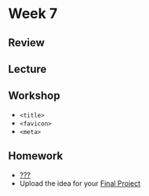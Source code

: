 # Week 7

## Review

## Lecture

## Workshop

- `<title>`
- `<favicon>`
- `<meta>`

## Homework

- [???](/homework/???)
- Upload the idea for your [Final Project](/homework/final)
